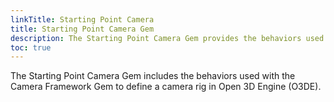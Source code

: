 ```yaml
---
linkTitle: Starting Point Camera
title: Starting Point Camera Gem
description: The Starting Point Camera Gem provides the behaviors used with the Camera Framework Gem to define a camera rig.
toc: true
---
```


The Starting Point Camera Gem includes the behaviors used with the Camera Framework Gem to define a camera rig in Open 3D Engine (O3DE).
